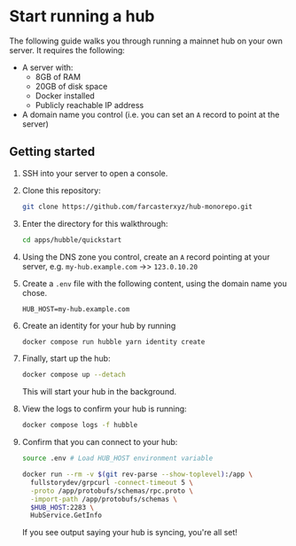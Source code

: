 # Start running a hub

The following guide walks you through running a mainnet hub on your own server. It requires the following:

- A server with:
   - 8GB of RAM
   - 20GB of disk space
   - Docker installed
   - Publicly reachable IP address
- A domain name you control (i.e. you can set an `A` record to point at the server)

## Getting started

1. SSH into your server to open a console.

2. Clone this repository:
   ```sh
   git clone https://github.com/farcasterxyz/hub-monorepo.git
   ```

3. Enter the directory for this walkthrough:
   ```sh
   cd apps/hubble/quickstart
   ```

4. Using the DNS zone you control, create an `A` record pointing at your server, e.g. `my-hub.example.com` →> `123.0.10.20`

5. Create a `.env` file with the following content, using the domain name you chose.
   ```
   HUB_HOST=my-hub.example.com
   ```

6. Create an identity for your hub by running
   ```sh
   docker compose run hubble yarn identity create
   ```

7. Finally, start up the hub:
   ```sh
   docker compose up --detach
   ```
   This will start your hub in the background.

8. View the logs to confirm your hub is running:
   ```sh
   docker compose logs -f hubble
   ```

9. Confirm that you can connect to your hub:
   ```sh
   source .env # Load HUB_HOST environment variable

   docker run --rm -v $(git rev-parse --show-toplevel):/app \
     fullstorydev/grpcurl -connect-timeout 5 \
     -proto /app/protobufs/schemas/rpc.proto \
     -import-path /app/protobufs/schemas \
     $HUB_HOST:2283 \
     HubService.GetInfo
   ```
   If you see output saying your hub is syncing, you're all set!
